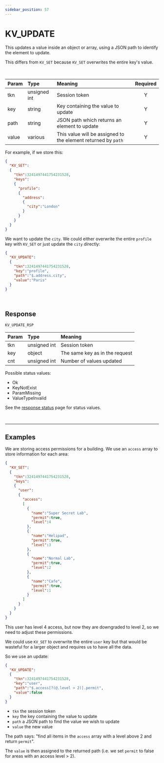 ```yaml
---
sidebar_position: 57
---
```


# KV_UPDATE
This updates a value inside an object or array, using a JSON path to identify the element to update.

This differs from `KV_SET` because `KV_SET` overwrites the entire key's value.

<br/>


|Param|Type|Meaning|Required|
|:---|:---|:---|:---:|
|tkn|unsigned int|Session token|Y|
|key|string|Key containing the value to update|Y|
|path|string|JSON path which returns an element to update|Y|
|value|various|This value will be assigned to the element returned by `path`|Y|


For example, if we store this:

```json
{
  "KV_SET":
  {
    "tkn":3241497441754231528,
    "keys":
    {
      "profile":
      {
        "address":
        {
          "city":"London"
        }
      }
    }
  }
}
```

We want to update the `city`. We could either overwrite the entire `profile` key with `KV_SET` or just update the `city` directly:

```json
{
  "KV_UPDATE":
  {
    "tkn":3241497441754231528,
    "key":"profile",
    "path":"$.address.city",
    "value":"Paris"
  }
}
```


<br/>

## Response

`KV_UPDATE_RSP`

|Param|Type|Meaning|
|:---|:---|:---|
|tkn|unsigned int|Session token|
|key|object|The same key as in the request|
|cnt|unsigned int|Number of values updated|


Possible status values:

- Ok
- KeyNotExist
- ParamMissing
- ValueTypeInvalid


See the [response status](./../Statuses) page for status values.



<br/>
<hr/>


## Examples

We are storing access permissions for a building. We use an `access` array to store information for each area:

```json
{
  "KV_SET":
  {
    "tkn":3241497441754231528,
    "keys":
    {
      "user":
      {
        "access":
        [
          {
            "name":"Super Secret Lab",
            "permit":true,
            "level":4
          },
          {
            "name":"Helipad",
            "permit":true,
            "level":3
          },
          {
            "name":"Normal Lab",
            "permit":true,
            "level":2
          },          
          {
            "name":"Cafe",
            "permit":true,
            "level":1
          }
        ]
      }
    }
  }
}
```

This user has level 4 access, but now they are downgraded to level 2, so we need to adjust these permissions.

We could use `KV_SET` to overwrite the entire `user` key but that would be wasteful for a larger object and requires us to have all the data.

So we use an update:


```json
{
  "KV_UPDATE":
  {
    "tkn":3241497441754231528,
    "key":"user",
    "path":"$.access[?(@.level > 2)].permit",
    "value":false
  }
}
```

- `tkn` the session token
- `key` the key containing the value to update
- `path` a JSON path to find the value we wish to update
- `value` the new value

The path says: "find all items in the `access` array with a level above 2 and return `permit`". 
 
The `value` is then assigned to the returned path (i.e. we set `permit` to false for areas with an access level > 2).